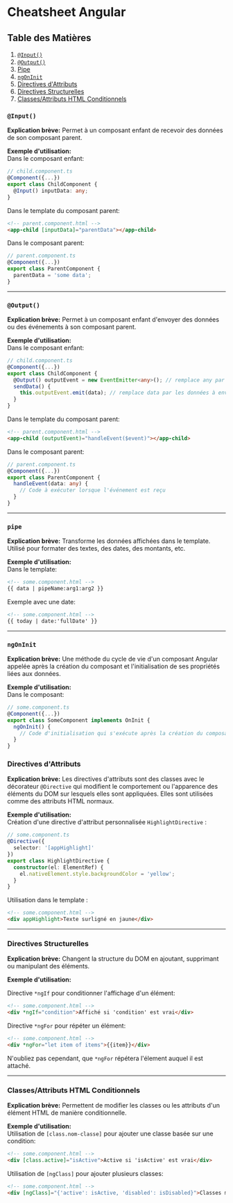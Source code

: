 # Cheatsheet Angular

## Table des Matières

1. [`@Input()`](#input)
2. [`@Output()`](#output)
3. [Pipe](#pipe)
4. [`ngOnInit`](#ngoninit)
5. [Directives d'Attributs](#directives-dattributs)
6. [Directives Structurelles](#directives-structurelles)
7. [Classes/Attributs HTML Conditionnels](#classesattributs-html-conditionnels)

### `@Input()`

**Explication brève:** Permet à un composant enfant de recevoir des données de son composant parent.  

**Exemple d'utilisation:**  
Dans le composant enfant:  

```ts
// child.component.ts
@Component({...})
export class ChildComponent {
  @Input() inputData: any;
}
```

Dans le template du composant parent:  

```html
<!-- parent.component.html -->
<app-child [inputData]="parentData"></app-child>
```

Dans le composant parent:  

```ts
// parent.component.ts
@Component({...})
export class ParentComponent {
  parentData = 'some data';
}
```

---

### `@Output()`

**Explication brève:** Permet à un composant enfant d'envoyer des données ou des événements à son composant parent.

**Exemple d'utilisation:**  
Dans le composant enfant:  

```ts
// child.component.ts
@Component({...})
export class ChildComponent {
  @Output() outputEvent = new EventEmitter<any>(); // remplace any par le type de données à envoyer
  sendData() {
    this.outputEvent.emit(data); // remplace data par les données à envoyer
  }
}
```

Dans le template du composant parent:  

```html
<!-- parent.component.html -->
<app-child (outputEvent)="handleEvent($event)"></app-child>
```

Dans le composant parent:  

```ts
// parent.component.ts
@Component({...})
export class ParentComponent {
  handleEvent(data: any) {
    // Code à exécuter lorsque l'événement est reçu
  }
}
```

---

### `pipe`

**Explication brève:** Transforme les données affichées dans le template. Utilisé pour formater des textes, des dates, des montants, etc.  

**Exemple d'utilisation:**  
Dans le template:  

```html
<!-- some.component.html -->
{{ data | pipeName:arg1:arg2 }}
```

Exemple avec une date:  

```html
<!-- some.component.html -->
{{ today | date:'fullDate' }}
```

---

### `ngOnInit`

**Explication brève:** Une méthode du cycle de vie d'un composant Angular appelée après la création du composant et l'initialisation de ses propriétés liées aux données.  

**Exemple d'utilisation:**  
Dans le composant:

```ts
// some.component.ts
@Component({...})
export class SomeComponent implements OnInit {
  ngOnInit() {
    // Code d'initialisation qui s'exécute après la création du composant
  }
}
```

### Directives d'Attributs

**Explication brève:** Les directives d'attributs sont des classes avec le décorateur `@Directive` qui modifient le comportement ou l'apparence des éléments du DOM sur lesquels elles sont appliquées. Elles sont utilisées comme des attributs HTML normaux.  

**Exemple d'utilisation:**  
Création d'une directive d'attribut personnalisée `HighlightDirective` :  

```typescript
// some.component.ts
@Directive({
  selector: '[appHighlight]'
})
export class HighlightDirective {
  constructor(el: ElementRef) {
    el.nativeElement.style.backgroundColor = 'yellow';
  }
}
```

Utilisation dans le template :  

```html
<!-- some.component.html -->
<div appHighlight>Texte surligné en jaune</div>
```

---

### Directives Structurelles

**Explication brève:** Changent la structure du DOM en ajoutant, supprimant ou manipulant des éléments.  

**Exemple d'utilisation:**  

Directive `*ngIf` pour conditionner l'affichage d'un élément:  

```html
<!-- some.component.html -->
<div *ngIf="condition">Affiché si 'condition' est vrai</div>
```

Directive `*ngFor` pour répéter un élément:  

```html
<!-- some.component.html -->
<div *ngFor="let item of items">{{item}}</div>
```

N'oubliez pas cependant, que `*ngFor` répétera l'élement auquel il est attaché.

---

### Classes/Attributs HTML Conditionnels

**Explication brève:** Permettent de modifier les classes ou les attributs d'un élément HTML de manière conditionnelle.  

**Exemple d'utilisation:**  
Utilisation de `[class.nom-classe]` pour ajouter une classe basée sur une condition:  

```html
<!-- some.component.html -->
<div [class.active]="isActive">Active si 'isActive' est vrai</div>
```

Utilisation de `[ngClass]` pour ajouter plusieurs classes:  

```html
<!-- some.component.html -->
<div [ngClass]="{'active': isActive, 'disabled': isDisabled}">Classes multiples conditionnelles</div>
```
